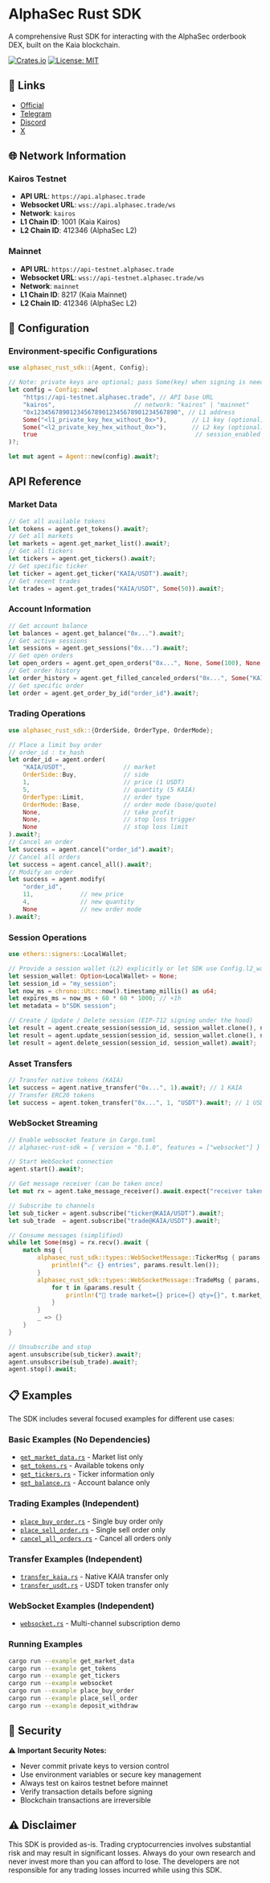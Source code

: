 # AlphaSec Rust SDK

A comprehensive Rust SDK for interacting with the AlphaSec orderbook DEX, built on the Kaia blockchain.

[![Crates.io](https://img.shields.io/crates/v/alphasec-rust-sdk.svg)](https://crates.io/crates/alphasec-rust-sdk)
[![License: MIT](https://img.shields.io/badge/License-MIT-yellow.svg)](https://opensource.org/licenses/MIT)

## 🔗 Links

- [Official](https://alphasec.io)
- [Telegram](https://t.me/alphasecofficial)
- [Discord](https://discord.gg/alphasec)
- [X](https://x.com/AlphaSec_Trade)

## 🌐 Network Information

### Kairos Testnet
- **API URL**: `https://api.alphasec.trade`
- **Websocket URL**: `wss://api.alphasec.trade/ws`
- **Network**: `kairos`
- **L1 Chain ID**: 1001 (Kaia Kairos)
- **L2 Chain ID**: 412346 (AlphaSec L2)

### Mainnet
- **API URL**: `https://api-testnet.alphasec.trade`
- **Websocket URL**: `wss://api-testnet.alphasec.trade/ws`
- **Network**: `mainnet`
- **L1 Chain ID**: 8217 (Kaia Mainnet)
- **L2 Chain ID**: 412346 (AlphaSec L2)

## 📖 Configuration

### Environment-specific Configurations

```rust
use alphasec_rust_sdk::{Agent, Config};

// Note: private keys are optional; pass Some(key) when signing is needed.
let config = Config::new(
    "https://api-testnet.alphasec.trade", // API base URL
    "kairos",                      // network: "kairos" | "mainnet"
    "0x1234567890123456789012345678901234567890", // L1 address
    Some("<l1_private_key_hex_without_0x>"),       // L1 key (optional)
    Some("<l2_private_key_hex_without_0x>"),       // L2 key (optional)
    true                                            // session_enabled
)?;

let mut agent = Agent::new(config).await?;
```

## API Reference

### Market Data

```rust
// Get all available tokens
let tokens = agent.get_tokens().await?;
// Get all markets
let markets = agent.get_market_list().await?;
// Get all tickers
let tickers = agent.get_tickers().await?;
// Get specific ticker
let ticker = agent.get_ticker("KAIA/USDT").await?;
// Get recent trades
let trades = agent.get_trades("KAIA/USDT", Some(50)).await?;
```

### Account Information

```rust
// Get account balance
let balances = agent.get_balance("0x...").await?;
// Get active sessions
let sessions = agent.get_sessions("0x...").await?;
// Get open orders
let open_orders = agent.get_open_orders("0x...", None, Some(100), None, None).await?;
// Get order history
let order_history = agent.get_filled_canceled_orders("0x...", Some("KAIA/USDT"), Some(50), None, None).await?;
// Get specific order
let order = agent.get_order_by_id("order_id").await?;
```

### Trading Operations

```rust
use alphasec_rust_sdk::{OrderSide, OrderType, OrderMode};

// Place a limit buy order
// order_id : tx_hash
let order_id = agent.order(
    "KAIA/USDT",                // market
    OrderSide::Buy,             // side
    1,                          // price (1 USDT)
    5,                          // quantity (5 KAIA)
    OrderType::Limit,           // order type
    OrderMode::Base,            // order mode (base/quote)
    None,                       // take profit
    None,                       // stop loss trigger
    None                        // stop loss limit
).await?;
// Cancel an order
let success = agent.cancel("order_id").await?;
// Cancel all orders
let success = agent.cancel_all().await?;
// Modify an order
let success = agent.modify(
    "order_id",
    11,             // new price
    4,              // new quantity
    None            // new order mode
).await?;
```

### Session Operations

```rust
use ethers::signers::LocalWallet;

// Provide a session wallet (L2) explicitly or let SDK use Config.l2_wallet
let session_wallet: Option<LocalWallet> = None;
let session_id = "my_session";
let now_ms = chrono::Utc::now().timestamp_millis() as u64;
let expires_ms = now_ms + 60 * 60 * 1000; // +1h
let metadata = b"SDK session";

// Create / Update / Delete session (EIP-712 signing under the hood)
let result = agent.create_session(session_id, session_wallet.clone(), now_ms, expires_ms, metadata).await?;
let result = agent.update_session(session_id, session_wallet.clone(), now_ms, expires_ms, metadata).await?;
let result = agent.delete_session(session_id, session_wallet).await?;
```

### Asset Transfers

```rust
// Transfer native tokens (KAIA)
let success = agent.native_transfer("0x...", 1).await?; // 1 KAIA
// Transfer ERC20 tokens
let success = agent.token_transfer("0x...", 1, "USDT").await?; // 1 USDT
```

### WebSocket Streaming

```rust
// Enable websocket feature in Cargo.toml
// alphasec-rust-sdk = { version = "0.1.0", features = ["websocket"] }

// Start WebSocket connection
agent.start().await?;

// Get message receiver (can be taken once)
let mut rx = agent.take_message_receiver().await.expect("receiver taken once");

// Subscribe to channels
let sub_ticker = agent.subscribe("ticker@KAIA/USDT").await?;
let sub_trade  = agent.subscribe("trade@KAIA/USDT").await?;

// Consume messages (simplified)
while let Some(msg) = rx.recv().await {
    match msg {
        alphasec_rust_sdk::types::WebSocketMessage::TickerMsg { params, .. } => {
            println!("📈 {} entries", params.result.len());
        }
        alphasec_rust_sdk::types::WebSocketMessage::TradeMsg { params, .. } => {
            for t in &params.result {
                println!("💱 trade market={} price={} qty={}", t.market_id, t.price, t.quantity);
            }
        }
        _ => {}
    }
}

// Unsubscribe and stop
agent.unsubscribe(sub_ticker).await?;
agent.unsubscribe(sub_trade).await?;
agent.stop().await;
```

## 📋 Examples

The SDK includes several focused examples for different use cases:

### Basic Examples (No Dependencies)
- [`get_market_data.rs`](examples/get_market_data.rs) - Market list only
- [`get_tokens.rs`](examples/get_tokens.rs) - Available tokens only
- [`get_tickers.rs`](examples/get_tickers.rs) - Ticker information only
- [`get_balance.rs`](examples/get_balance.rs) - Account balance only

### Trading Examples (Independent)
- [`place_buy_order.rs`](examples/place_buy_order.rs) - Single buy order only
- [`place_sell_order.rs`](examples/place_sell_order.rs) - Single sell order only
- [`cancel_all_orders.rs`](examples/cancel_all_orders.rs) - Cancel all orders only

### Transfer Examples (Independent)
- [`transfer_kaia.rs`](examples/transfer_kaia.rs) - Native KAIA transfer only
- [`transfer_usdt.rs`](examples/transfer_usdt.rs) - USDT token transfer only

### WebSocket Examples (Independent)
- [`websocket.rs`](examples/websocket.rs) - Multi-channel subscription demo

### Running Examples
```bash
cargo run --example get_market_data
cargo run --example get_tokens
cargo run --example get_tickers
cargo run --example websocket
cargo run --example place_buy_order
cargo run --example place_sell_order
cargo run --example deposit_withdraw
```

## 🔐 Security

⚠️ **Important Security Notes:**

- Never commit private keys to version control
- Use environment variables or secure key management
- Always test on kairos testnet before mainnet
- Verify transaction details before signing
- Blockchain transactions are irreversible

## ⚠️ Disclaimer

This SDK is provided as-is. Trading cryptocurrencies involves substantial risk and may result in significant losses. Always do your own research and never invest more than you can afford to lose. The developers are not responsible for any trading losses incurred while using this SDK.
